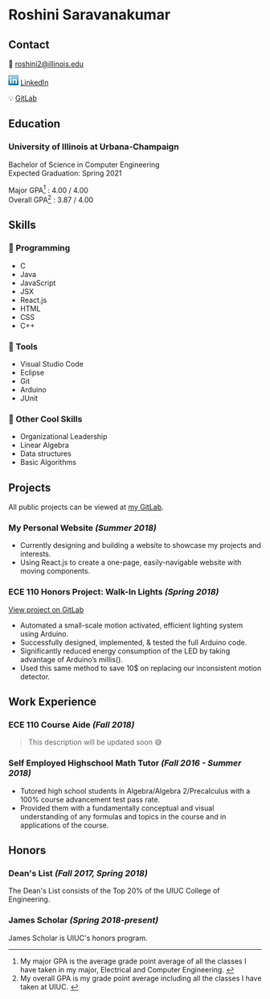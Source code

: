 # Roshini Saravanakumar  

## Contact  

📧 roshini2@illinois.edu

![LinkedIn Logo](/smol_linkedin_logo.png) [LinkedIn](https://www.linkedin.com/in/roshini-saravanakumar) 

💡 [GitLab](https://gitlab.com/roshinis)

<div id="education">   

  ## Education

  ### University of Illinois at Urbana-Champaign

  Bachelor of Science in Computer Engineering  
  Expected Graduation: Spring 2021
 
  Major GPA<a href="#footnotes" ><sup>1</sup></a> : 4.00 / 4.00  
  Overall GPA<a href="#footnotes"><sup>2</sup></a> : 3.87 / 4.00  

</div>

## Skills

### 🌻 Programming
- C 
- Java 
- JavaScript 
- JSX 
- React.js 
- HTML 
- CSS   
- C++
  
### 🔧 Tools

- Visual Studio Code
- Eclipse
- Git
- Arduino  
- JUnit
 
### 🌈 Other Cool Skills  
- Organizational Leadership 
- Linear Algebra 
- Data structures 
- Basic Algorithms 


## Projects

All public projects can be viewed at [my GitLab](https://gitlab.com/roshinis).

### My Personal Website *(Summer 2018)*

-	Currently designing and building a website to showcase my projects and interests.
- Using React.js to create a one-page, easily-navigable website with moving components.

### ECE 110 Honors Project: Walk-In Lights *(Spring 2018)*

[View project on GitLab](https://gitlab.com/roshinis/ece110_honorsproject)

- Automated a small-scale motion activated, efficient lighting system using Arduino.
- Successfully designed, implemented, & tested the full Arduino code. 
-	Significantly reduced energy consumption of the LED by taking advantage of Arduino’s millis().  
- Used this same method to save 10$ on replacing our inconsistent motion detector.

## Work Experience

### ECE 110 Course Aide *(Fall 2018)*  

>This description will be updated soon 😅

### Self Employed Highschool Math Tutor *(Fall 2016 - Summer 2018)* 
- Tutored high school students in Algebra/Algebra 2/Precalculus with a 100% course advancement test pass rate. 
- Provided them with a fundamentally conceptual and visual understanding of any formulas and topics in the course and in applications     of the course. 

## Honors

### Dean's List *(Fall 2017, Spring 2018)*

The Dean's List consists of the Top 20% of the UIUC College of Engineering.

### James Scholar *(Spring 2018-present)*

James Scholar is UIUC's honors program. 

<div id="footnotes">  

  ---
  <ol> 
    <li>My major GPA is the average grade point average of all the classes I have taken in my major, Electrical and Computer Engineering. <a href="#education">↩️</a></li>
    <li>My overall GPA is my grade point average including all the classes I have taken at UIUC. <a href="#education">↩️</a></li>  
  </ol> 

</div>